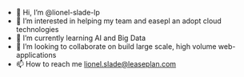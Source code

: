 - 👋 Hi, I’m @lionel-slade-lp 
- 👀 I’m interested in helping my team and easepl an adopt cloud technologies
- 🌱 I’m currently learning AI and Big Data
- 💞️ I’m looking to collaborate on build large scale, high volume web-applications 
- 📫 How to reach me lionel.slade@leaseplan.com

<!---
lionel-slade-lp/lionel-slade-lp is a ✨ special ✨ repository because its `README.md` (this file) appears on your GitHub profile.
You can click the Preview link to take a look at your changes.
--->

